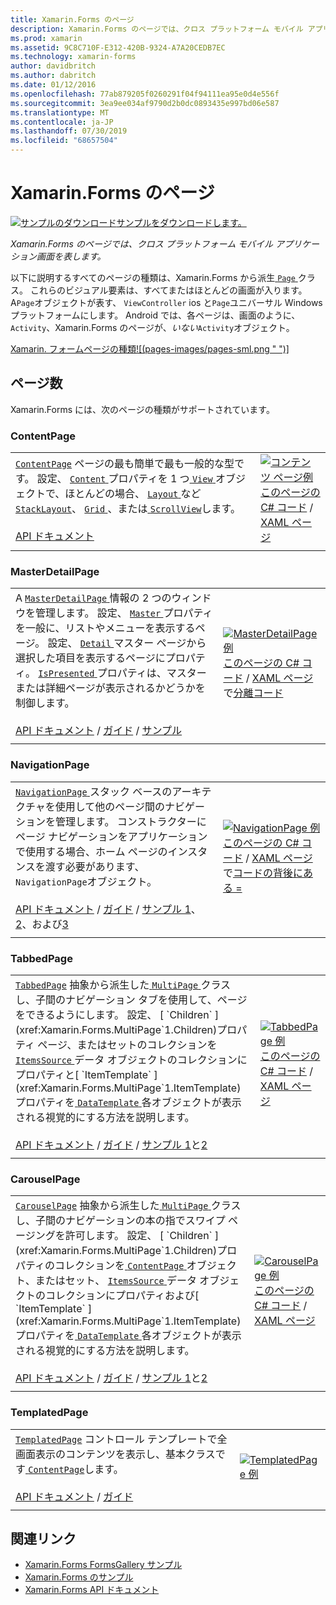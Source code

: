 ```yaml
---
title: Xamarin.Forms のページ
description: Xamarin.Forms のページでは、クロス プラットフォーム モバイル アプリケーション画面を表します。 この記事では、Xamarin.Forms に含まれているページが一覧表示します。
ms.prod: xamarin
ms.assetid: 9C8C710F-E312-420B-9324-A7A20CEDB7EC
ms.technology: xamarin-forms
author: davidbritch
ms.author: dabritch
ms.date: 01/12/2016
ms.openlocfilehash: 77ab879205f0260291f04f94111ea95e0d4e556f
ms.sourcegitcommit: 3ea9ee034af9790d2b0dc0893435e997bd06e587
ms.translationtype: MT
ms.contentlocale: ja-JP
ms.lasthandoff: 07/30/2019
ms.locfileid: "68657504"
---
```

# <a name="xamarinforms-pages"></a>Xamarin.Forms のページ

[![サンプルのダウンロード](~/media/shared/download.png)サンプルをダウンロードします。](https://docs.microsoft.com/en-us/samples/xamarin/xamarin-forms-samples/formsgallery/)

_Xamarin.Forms のページでは、クロス プラットフォーム モバイル アプリケーション画面を表します。_

以下に説明するすべてのページの種類は、Xamarin.Forms から派生[ `Page` ](xref:Xamarin.Forms.Page)クラス。 これらのビジュアル要素は、すべてまたはほとんどの画面が入ります。 A`Page`オブジェクトが表す、 `ViewController` ios と`Page`ユニバーサル Windows プラットフォームにします。 Android では、各ページは、画面のように、 `Activity`、Xamarin.Forms のページが、*いない*`Activity`オブジェクト。

[Xamarin. フォームページの種類![(pages-images/pages-sml.png " ")]](pages-images/pages.png#lightbox "Xamarin. フォームページの種類")

## <a name="pages"></a>ページ数

Xamarin.Forms には、次のページの種類がサポートされています。

<a name="contentPage" />

### <a name="contentpage"></a>ContentPage

|     |     |
| --- | --- |
| [`ContentPage`](xref:Xamarin.Forms.ContentPage) ページの最も簡単で最も一般的な型です。 設定、 [ `Content` ](xref:Xamarin.Forms.ContentPage.Content)プロパティを 1 つ[ `View` ](views.md)オブジェクトで、ほとんどの場合、 [ `Layout` ](layouts.md)など[ `StackLayout`](layouts.md#stackLayout)、 [ `Grid` ](layouts.md#grid)、または[ `ScrollView`](layouts.md#scrollView)します。<br /><br />[API ドキュメント](xref:Xamarin.Forms.ContentPage) | [![コンテンツ ページ例](pages-images/ContentPage.png "ContentPage 例")](pages-images/ContentPage-Large.png#lightbox "ContentPage の例")<br />[このページの C# コード](https://github.com/xamarin/xamarin-forms-samples/blob/master/FormsGallery/FormsGallery/FormsGallery/CodeExamples/ContentPageDemoPage.cs) / [XAML ページ](https://github.com/xamarin/xamarin-forms-samples/blob/master/FormsGallery/FormsGallery/FormsGallery/XamlExamples/ContentPageDemoPage.xaml) |
|     |     |

### <a name="masterdetailpage"></a>MasterDetailPage

|     |     |
| --- | --- |
| A [ `MasterDetailPage` ](xref:Xamarin.Forms.MasterDetailPage)情報の 2 つのウィンドウを管理します。 設定、 [ `Master` ](xref:Xamarin.Forms.MasterDetailPage.Master)プロパティを一般に、リストやメニューを表示するページ。 設定、 [ `Detail` ](xref:Xamarin.Forms.MasterDetailPage.Detail)マスター ページから選択した項目を表示するページにプロパティ。 [ `IsPresented` ](xref:Xamarin.Forms.MasterDetailPage.IsPresented)プロパティは、マスターまたは詳細ページが表示されるかどうかを制御します。<br /><br />[API ドキュメント](xref:Xamarin.Forms.MasterDetailPage) / [ガイド](~/xamarin-forms/app-fundamentals/navigation/master-detail-page.md) / [サンプル](https://docs.microsoft.com/samples/xamarin/xamarin-forms-samples/navigation-masterdetailpage) | [![MasterDetailPage 例](pages-images/MasterDetailPage.png "MasterDetailPage 例")](pages-images/MasterDetailPage-Large.png#lightbox "MasterDetailPage 例")<br />[このページの C# コード](https://github.com/xamarin/xamarin-forms-samples/blob/master/FormsGallery/FormsGallery/FormsGallery/CodeExamples/MasterDetailPageDemoPage.cs) / [XAML ページ](https://github.com/xamarin/xamarin-forms-samples/blob/master/FormsGallery/FormsGallery/FormsGallery/XamlExamples/MasterDetailPageDemoPage.xaml)で[分離コード](https://github.com/xamarin/xamarin-forms-samples/blob/master/FormsGallery/FormsGallery/FormsGallery/XamlExamples/MasterDetailPageDemoPage.xaml.cs) |
|     |     |

### <a name="navigationpage"></a>NavigationPage

|     |     |
| --- | --- |
| [ `NavigationPage` ](xref:Xamarin.Forms.NavigationPage)スタック ベースのアーキテクチャを使用して他のページ間のナビゲーションを管理します。 コンストラクターにページ ナビゲーションをアプリケーションで使用する場合、ホーム ページのインスタンスを渡す必要があります、`NavigationPage`オブジェクト。<br /><br />[API ドキュメント](xref:Xamarin.Forms.NavigationPage) / [ガイド](~/xamarin-forms/app-fundamentals/navigation/hierarchical.md) / [サンプル 1](https://docs.microsoft.com/samples/xamarin/xamarin-forms-samples/navigation-hierarchical)、 [2](https://docs.microsoft.com/samples/xamarin/xamarin-forms-samples/navigation-passingdata)、および[3](https://docs.microsoft.com/samples/xamarin/xamarin-forms-samples/navigation-loginflow)  | [![NavigationPage 例](pages-images/NavigationPage.png "NavigationPage 例")](pages-images/NavigationPage-Large.png#lightbox "NavigationPage の例")<br />[このページの C# コード](https://github.com/xamarin/xamarin-forms-samples/blob/master/FormsGallery/FormsGallery/FormsGallery/CodeExamples/NavigationPageDemoPage.cs) / [XAML ページ](https://github.com/xamarin/xamarin-forms-samples/blob/master/FormsGallery/FormsGallery/FormsGallery/XamlExamples/NavigationPageDemoPage.xaml)で[コードの背後にある =](https://github.com/xamarin/xamarin-forms-samples/blob/master/FormsGallery/FormsGallery/FormsGallery/XamlExamples/NavigationPageDemoPage.xaml.cs) |
|     |     |

### <a name="tabbedpage"></a>TabbedPage

|     |     |
| --- | --- |
| [`TabbedPage`](xref:Xamarin.Forms.TabbedPage) 抽象から派生した[ `MultiPage` ](xref:Xamarin.Forms.MultiPage`1)クラスし、子間のナビゲーション タブを使用して、ページをできるようにします。 設定、 [ `Children` ](xref:Xamarin.Forms.MultiPage`1.Children)プロパティ ページ、またはセットのコレクションを[ `ItemsSource` ](xref:Xamarin.Forms.MultiPage`1.ItemsSource)データ オブジェクトのコレクションにプロパティと[ `ItemTemplate` ](xref:Xamarin.Forms.MultiPage`1.ItemTemplate)プロパティを[ `DataTemplate` ](xref:Xamarin.Forms.DataTemplate)各オブジェクトが表示される視覚的にする方法を説明します。<br /><br />[API ドキュメント](xref:Xamarin.Forms.TabbedPage) / [ガイド](~/xamarin-forms/app-fundamentals/navigation/tabbed-page.md) / [サンプル 1](https://docs.microsoft.com/samples/xamarin/xamarin-forms-samples/navigation-tabbedpage)と[2](https://docs.microsoft.com/samples/xamarin/xamarin-forms-samples/navigation-tabbedpagewithnavigationpage) | [![TabbedPage 例](pages-images/TabbedPage.png "TabbedPage 例")](pages-images/TabbedPage-Large.png#lightbox "TabbedPage 例")<br />[このページの C# コード](https://github.com/xamarin/xamarin-forms-samples/blob/master/FormsGallery/FormsGallery/FormsGallery/CodeExamples/TabbedPageDemoPage.cs) / [XAML ページ](https://github.com/xamarin/xamarin-forms-samples/blob/master/FormsGallery/FormsGallery/FormsGallery/XamlExamples/TabbedPageDemoPage.xaml) |
|     |     |

### <a name="carouselpage"></a>CarouselPage

|     |     |
| --- | --- |
| [`CarouselPage`](xref:Xamarin.Forms.CarouselPage) 抽象から派生した[ `MultiPage` ](xref:Xamarin.Forms.MultiPage`1)クラスし、子間のナビゲーションの本の指でスワイプ ページングを許可します。 設定、 [ `Children` ](xref:Xamarin.Forms.MultiPage`1.Children)プロパティのコレクションを[ `ContentPage` ](#contentPage)オブジェクト、またはセット、 [ `ItemsSource` ](xref:Xamarin.Forms.MultiPage`1.ItemsSource)データ オブジェクトのコレクションにプロパティおよび[ `ItemTemplate` ](xref:Xamarin.Forms.MultiPage`1.ItemTemplate)プロパティを[ `DataTemplate` ](xref:Xamarin.Forms.DataTemplate)各オブジェクトが表示される視覚的にする方法を説明します。<br /><br />[API ドキュメント](xref:Xamarin.Forms.CarouselPage) / [ガイド](~/xamarin-forms/app-fundamentals/navigation/carousel-page.md) / [サンプル 1](https://docs.microsoft.com/samples/xamarin/xamarin-forms-samples/navigation-carouselpage)と[2](https://docs.microsoft.com/samples/xamarin/xamarin-forms-samples/navigation-carouselpagetemplate) | [![CarouselPage 例](pages-images/CarouselPage.png "CarouselPage 例")](pages-images/CarouselPage-Large.png#lightbox "CarouselPage 例")<br />[このページの C# コード](https://github.com/xamarin/xamarin-forms-samples/blob/master/FormsGallery/FormsGallery/FormsGallery/CodeExamples/CarouselPageDemoPage.cs) / [XAML ページ](https://github.com/xamarin/xamarin-forms-samples/blob/master/FormsGallery/FormsGallery/FormsGallery/XamlExamples/CarouselPageDemoPage.xaml) |
|     |     |

### <a name="templatedpage"></a>TemplatedPage

|     |     |
| --- | --- |
| [`TemplatedPage`](xref:Xamarin.Forms.TemplatedPage) コントロール テンプレートで全画面表示のコンテンツを表示し、基本クラスです[ `ContentPage`](#contentPage)します。<br /><br />[API ドキュメント](xref:Xamarin.Forms.TemplatedPage) / [ガイド](~/xamarin-forms/app-fundamentals/templates/control-templates/index.md) | [![TemplatedPage 例](pages-images/TemplatedPage.png "TemplatedPage 例")](pages-images/TemplatedPage.png "TemplatedPage 例") |
|     |     |

## <a name="related-links"></a>関連リンク

- [Xamarin.Forms FormsGallery サンプル](https://docs.microsoft.com/samples/xamarin/xamarin-forms-samples/formsgallery)
- [Xamarin.Forms のサンプル](https://docs.microsoft.com/samples/browse/?products=xamarin&term=Xamarin.Forms)
- [Xamarin.Forms API ドキュメント](https://docs.microsoft.com/dotnet/api/xamarin.forms?view=xamarin-forms)
